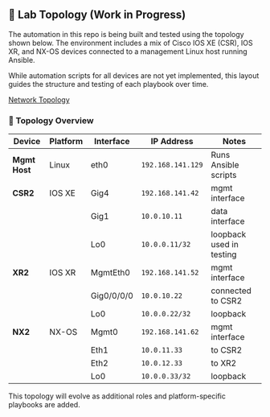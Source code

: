 ## 🧪 Lab Topology (Work in Progress)

The automation in this repo is being built and tested using the topology shown below. The environment includes a mix of Cisco IOS XE (CSR), IOS XR, and NX-OS devices connected to a management Linux host running Ansible.

While automation scripts for all devices are not yet implemented, this layout guides the structure and testing of each playbook over time.

[Network Topology](https://github.com/dubeysatyam15/automate-with-ansible/blob/main/ansible_network_topology.png)

### 📐 Topology Overview

| Device | Platform | Interface | IP Address      | Notes                     |
|--------|----------|-----------|------------------|----------------------------|
| **Mgmt Host** | Linux   | eth0      | `192.168.141.129` | Runs Ansible scripts       |
| **CSR2**       | IOS XE  | Gig4      | `192.168.141.42` | mgmt interface             |
|               |          | Gig1      | `10.0.10.11`     | data interface             |
|               |          | Lo0       | `10.0.0.11/32`   | loopback used in testing   |
| **XR2**        | IOS XR  | MgmtEth0  | `192.168.141.52` | mgmt interface             |
|               |          | Gig0/0/0/0| `10.0.10.22`     | connected to CSR2          |
|               |          | Lo0       | `10.0.0.22/32`   | loopback                   |
| **NX2**        | NX-OS   | Mgmt0     | `192.168.141.62` | mgmt interface             |
|               |          | Eth1      | `10.0.11.33`     | to CSR2                    |
|               |          | Eth2      | `10.0.12.33`     | to XR2                     |
|               |          | Lo0       | `10.0.0.33/32`   | loopback                   |

This topology will evolve as additional roles and platform-specific playbooks are added.

